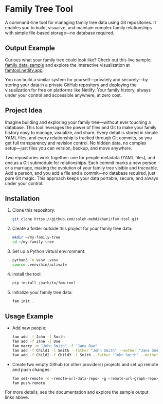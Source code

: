 # Family Tree Tool

A command-line tool for managing family tree data using Git repositories. It enables you to build, visualize, and maintain complex family relationships with simple file-based storage—no database required.

## Output Example

Curious what your family tree could look like? Check out this live sample: [family_data_sample](https://github.com/saleh-mehdikhani/family_data_sample) and explore the interactive visualization at [famtool.netlify.app](https://famtool.netlify.app/).

You can build a similar system for yourself—privately and securely—by storing your data in a private GitHub repository and deploying the visualization for free on platforms like Netlify. Your family history, always under your control and accessible anywhere, at zero cost.

## Project Idea

Imagine building and exploring your family tree—without ever touching a database. This tool leverages the power of files and Git to make your family history easy to manage, visualize, and share. Every detail is stored in simple YAML files, and every relationship is tracked through Git commits, so you get full transparency and revision control. No hidden data, no complex setup—just files you can version, backup, and move anywhere.

Two repositories work together: one for people metadata (YAML files), and one as a Git submodule for relationships. Each commit marks a new person or a marriage, making the evolution of your family tree visible and traceable. Add a person, and you add a file and a commit—no database required, just pure Git magic. This approach keeps your data portable, secure, and always under your control.

## Installation

1. Clone this repository:
   ```bash
   git clone https://github.com/saleh-mehdikhani/fam-tool.git
   ```
2. Create a folder outside this project for your family tree data:
   ```bash
   mkdir ~/my-family-tree
   cd ~/my-family-tree
   ```
3. Set up a Python virtual environment:
   ```bash
   python3 -m venv .venv
   source .venv/bin/activate
   ```
4. Install the tool:
   ```bash
   pip install /path/to/fam-tool
   ```
5. Initialize your family tree data:
   ```bash
   fam init .
   ```

## Usage Example

- Add new people:
  ```bash
  fam add -f John -l Smith
  fam add -f Jane -l Doe
  fam marry -m "John Smith" -f "Jane Doe"
  fam add -f Child1 -l Smith --father "John Smith" --mother "Jane Doe"
  fam add -f Child2 -f Child3 -l Smith --father "John Smith" --mother "Jane Doe"
  ```
- Create two empty Github (or other providers) projects and set up remote and push changes:
  ```bash
  fam set-remote -d <remote-url-data-repo> -g <remote-url-graph-repo>
  fam push-remote
  ```

For more details, see the documentation and explore the sample output links above.

